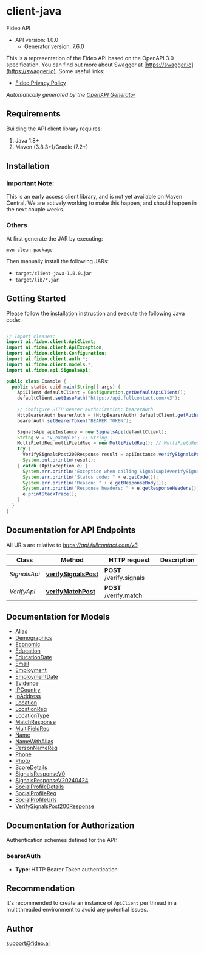 # client-java

Fideo API
- API version: 1.0.0
  - Generator version: 7.6.0

This is a representation of the Fideo API based on the OpenAPI 3.0 specification.  You can find out more about
Swagger at [https://swagger.io](https://swagger.io).
Some useful links:
- [Fideo Privacy Policy](https://www.fideo.ai/privacy-policy/)


*Automatically generated by the [OpenAPI Generator](https://openapi-generator.tech)*


## Requirements

Building the API client library requires:
1. Java 1.8+
2. Maven (3.8.3+)/Gradle (7.2+)

## Installation

### Important Note: 
This is an early access client library, and is not yet available on Maven Central. We are actively working to make this happen, and should happen in the next couple weeks.

### Others

At first generate the JAR by executing:

```shell
mvn clean package
```

Then manually install the following JARs:

* `target/client-java-1.0.0.jar`
* `target/lib/*.jar`

## Getting Started

Please follow the [installation](#installation) instruction and execute the following Java code:

```java

// Import classes:
import ai.fideo.client.ApiClient;
import ai.fideo.client.ApiException;
import ai.fideo.client.Configuration;
import ai.fideo.client.auth.*;
import ai.fideo.client.models.*;
import ai.fideo.api.SignalsApi;

public class Example {
  public static void main(String[] args) {
    ApiClient defaultClient = Configuration.getDefaultApiClient();
    defaultClient.setBasePath("https://api.fullcontact.com/v3");
    
    // Configure HTTP bearer authorization: bearerAuth
    HttpBearerAuth bearerAuth = (HttpBearerAuth) defaultClient.getAuthentication("bearerAuth");
    bearerAuth.setBearerToken("BEARER TOKEN");

    SignalsApi apiInstance = new SignalsApi(defaultClient);
    String v = "v_example"; // String | 
    MultiFieldReq multiFieldReq = new MultiFieldReq(); // MultiFieldReq | 
    try {
      VerifySignalsPost200Response result = apiInstance.verifySignalsPost(v, multiFieldReq);
      System.out.println(result);
    } catch (ApiException e) {
      System.err.println("Exception when calling SignalsApi#verifySignalsPost");
      System.err.println("Status code: " + e.getCode());
      System.err.println("Reason: " + e.getResponseBody());
      System.err.println("Response headers: " + e.getResponseHeaders());
      e.printStackTrace();
    }
  }
}

```

## Documentation for API Endpoints

All URIs are relative to *https://api.fullcontact.com/v3*

Class | Method | HTTP request | Description
------------ | ------------- | ------------- | -------------
*SignalsApi* | [**verifySignalsPost**](docs/SignalsApi.md#verifySignalsPost) | **POST** /verify.signals | 
*VerifyApi* | [**verifyMatchPost**](docs/VerifyApi.md#verifyMatchPost) | **POST** /verify.match | 


## Documentation for Models

 - [Alias](docs/Alias.md)
 - [Demographics](docs/Demographics.md)
 - [Economic](docs/Economic.md)
 - [Education](docs/Education.md)
 - [EducationDate](docs/EducationDate.md)
 - [Email](docs/Email.md)
 - [Employment](docs/Employment.md)
 - [EmploymentDate](docs/EmploymentDate.md)
 - [Evidence](docs/Evidence.md)
 - [IPCountry](docs/IPCountry.md)
 - [IpAddress](docs/IpAddress.md)
 - [Location](docs/Location.md)
 - [LocationReq](docs/LocationReq.md)
 - [LocationType](docs/LocationType.md)
 - [MatchResponse](docs/MatchResponse.md)
 - [MultiFieldReq](docs/MultiFieldReq.md)
 - [Name](docs/Name.md)
 - [NameWithAlias](docs/NameWithAlias.md)
 - [PersonNameReq](docs/PersonNameReq.md)
 - [Phone](docs/Phone.md)
 - [Photo](docs/Photo.md)
 - [ScoreDetails](docs/ScoreDetails.md)
 - [SignalsResponseV0](docs/SignalsResponseV0.md)
 - [SignalsResponseV20240424](docs/SignalsResponseV20240424.md)
 - [SocialProfileDetails](docs/SocialProfileDetails.md)
 - [SocialProfileReq](docs/SocialProfileReq.md)
 - [SocialProfileUrls](docs/SocialProfileUrls.md)
 - [VerifySignalsPost200Response](docs/VerifySignalsPost200Response.md)


<a id="documentation-for-authorization"></a>
## Documentation for Authorization


Authentication schemes defined for the API:
<a id="bearerAuth"></a>
### bearerAuth

- **Type**: HTTP Bearer Token authentication


## Recommendation

It's recommended to create an instance of `ApiClient` per thread in a multithreaded environment to avoid any potential issues.

## Author

support@fideo.ai

